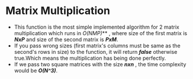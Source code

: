 # Matrix Multiplication
- This function is the most simple implemented algorithm for 2 matrix multiplication which runs in ***O(N*M*P)*** , where size of the first matrix is ***NxP*** and size of the second matrix is ***PxM***.
- If you pass wrong sizes (first matrix's columns must be  same as the second's rows in size) to the function, it will return ***false*** otherwise true.Which means the multiplication has being done perfectly.
- If we pass two square matrices with the size ***nxn*** , the time complexity would be ***O(N^3)***.
